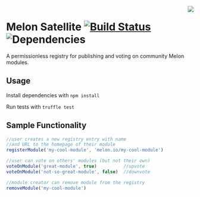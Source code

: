 <img align="right" src="https://git.io/vSDJZ">

# Melon Satellite [![Build Status](https://travis-ci.org/melonproject/satellite.svg?branch=master)](https://travis-ci.org/melonproject/satellite) ![Dependencies](https://david-dm.org/melonproject/satellite.svg)

A permissionless registry for publishing and 
voting on community Melon modules.

## Usage

Install dependencies with `npm install`

Run tests with `truffle test`

## Sample Functionality

```js
//user creates a new registry entry with name
//and URL to the homepage of their module
registerModule('my-cool-module', 'melon.io/my-cool-module')

//user can vote on others' modules (but not their own)
voteOnModule('great-module', true)          //upvote
voteOnModule('not-so-great-module', false)  //downvote

//module creator can remove module from the registry
removeModule('my-cool-module')
```
